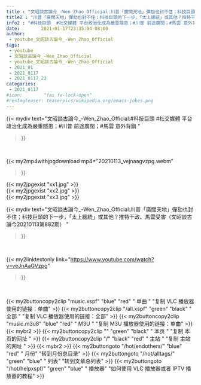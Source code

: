```yaml
---
title : "文昭談古論今_-Wen_Zhao_Official:川普「廣闊天地」彈劾也封不住；科技巨頭的下一步，「太上總統」或其他？推特干政、馬雲受害（文昭談古論今20210113第882期） "
title2 : "川普「廣闊天地」彈劾也封不住；科技巨頭的下一步，「太上總統」或其他？推特干政、馬雲受害（文昭談古論今20210113第882期） "
info2 : "#科技巨頭  #社交媒體 平台政治化成為嚴重隱患；#川普 前途廣闊；#馬雲 意外背鍋 "
date:        2021-01-17T23:35:04-08:00
author:
 - youtube_文昭談古論今_-Wen_Zhao_Official
tags:
 - youtube
 - 文昭談古論今_-Wen_Zhao_Official
 - youtube_文昭談古論今_-Wen_Zhao_Official
 - 2021_01
 - 2021_0117
 - 2021_0117_23
categories:
 - 2021_0117
#icon:        "fas fa-lock-open"
#resImgTeaser: teaserpics/wikipedia.org/emacs-jokes.png
---
```


{{< mydiv text="文昭談古論今_-Wen_Zhao_Official:#科技巨頭  #社交媒體 平台政治化成為嚴重隱患；#川普 前途廣闊；#馬雲 意外背鍋 "
>}}
<br>


{{< my2mp4withjpgdownload mp4="20210113_vejnaagvzpg.webm"
>}}

{{< my2jpgexist "xx1.jpg" >}}<br>
{{< my2jpgexist "xx2.jpg" >}}<br>
{{< my2jpgexist "xx3.jpg" >}}<br>



{{< mydiv text="文昭談古論今_-Wen_Zhao_Official:川普「廣闊天地」彈劾也封不住；科技巨頭的下一步，「太上總統」或其他？推特干政、馬雲受害（文昭談古論今20210113第882期） "
>}}
<br>

{{< my2linktextonly link="https://www.youtube.com/watch?v=veJnAaGVzpg"
>}}


<br>

{{< my2buttoncopy2clip "music.xspf"        "blue"   "red"    " 单曲 "  "复制 VLC 播放器使用的链接：单曲" >}} {{< my2buttoncopy2clip "/all.xspf"         "green"  "black"  " 全部 "  "复制 VLC 播放器使用的链接：全部" >}} {{< my2buttoncopy2clip "music.m3u8"        "blue"   "red"    " M3U  "    "复制 M3U 播放器使用的链接：单曲" >}} {{< mybr2 >}} {{< my2buttoncopy2clip ""                  "green"  "black"  " 本页 "    "复制 本页的网址 " >}} {{< my2buttoncopy2clip "/"                 "black"  "red"    " 主站 "    "复制 主站的网址 " >}} {{< mybr2 >}} {{< my2buttongoto      "/hot/endothers/"   "blue"   "red"    " 月份"   "转到月份总目录" >}} {{< my2buttongoto      "/hot/alltags/"     "green"  "blue"   " 列表"   "转到文章总列表" >}} {{< my2buttongoto      "/hot/helpxspf/"    "green"  "blue"   " 播放器" "如何使用 VLC 播放器或者 IPTV 播放器的教程" >}} 
